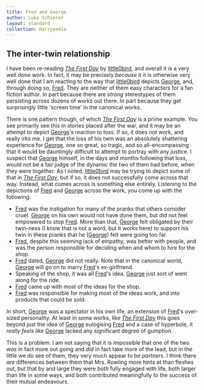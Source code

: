 ```yaml
---
title: Fred and George
author: Luke Schierer
layout: standard
collection: Harrypedia
---
```


## The inter-twin relationship
I have been re-reading _[The First Day]_ by [little0bird], and overall it *is* a very well done work.  In fact, it may be precisely *because* it it is otherwise very well done that I am reacting to the way that [little0bird] depicts [George], and, through doing so, [Fred].  They are neither of them easy characters for a fan fiction author.  In part because there are *strong* stereotypes of them persisting across dozens of works out there.  In part because they get surprisingly little 'screen time' in the canonical works.

There is one pattern though, of which _[The First Day]_ is a prime example. You see primarily see this in stories placed after the war, and it may be an attempt to depict [George]'s reaction to loss.  If so, it does not work, and really irks me.  I get that the loss of his twin was an absolutely shattering experience for [George], one so great, so tragic, and so all-encompassing that it would be dauntingly difficult to attempt to portray with any justice.  I suspect that [George] himself, in the days and months following that loss, would not be a fair judge of the dynamic the two of them had before, when they were together.  As I noted, [little0bird] may be trying to depict some of that in _[The First Day]_, but if so, it does not successfully come across that way.  Instead, what comes across is something else entirely.  Listening to the depictions of [Fred] and [George] across the work, you come up with the following:

* [Fred] was the instigation for many of the pranks that others consider cruel.  [George] on his own would not have done them, but did not feel empowered to stop [Fred].  More than that, [George] felt obligated by their twin-ness (I know that is not a word, but it works here) to support his twin in these pranks that he ([George]) felt were going too far.
* [Fred], despite this seeming lack of empathy, was better with people, and was the person responsible for deciding when and whom to hire for the shop.
* [Fred] dated, [George] did not really.  Note that in the canonical world, [George] will go on to marry [Fred]'s ex-girlfriend.
* Speaking of the shop, it was all [Fred]'s idea. [George] just sort of went along for the ride.
* [Fred] came up with most of the ideas for the shop.
* [Fred] was responsible for making most of the ideas work, and into products that could be sold.

In short, [George] was a spectator in his own life, an extension of [Fred]'s over-sized personality.  At least in some works, like _[The First Day]_ this goes beyond just the idea of [George] eulogising [Fred] and a case of hyperbole, it *really feels like* [George] lacked any significant degree of gumption.

This is a problem. I am not saying that it is impossible that one of the two *was* in fact more out going and *did* in fact take more of the lead, but in the little we do see of them, they very much appear to be *partners*.  I think there *are* differences between them that Mrs. Rowling more hints at than fleshes out, but that by and large they were *both* fully engaged with life, both larger than life in some ways, and both contributed meaningfully to the success of their mutual endeavours.

[little0bird]: https://archiveofourown.org/users/little0bird/pseuds/little0bird

[The First Day]: https://archiveofourown.org/works/19825525

[George]: /Harrypedia/people/Weasley/George/

[Fred]: /Harrypedia/people/Weasley/Fred/
